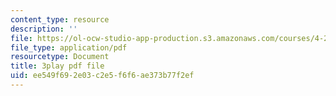 ```yaml
---
content_type: resource
description: ''
file: https://ol-ocw-studio-app-production.s3.amazonaws.com/courses/4-241j-theory-of-city-form-spring-2013/ee549f692e03c2e5f6f6ae373b77f2ef_M4VQypB3o90.pdf
file_type: application/pdf
resourcetype: Document
title: 3play pdf file
uid: ee549f69-2e03-c2e5-f6f6-ae373b77f2ef
---
```

